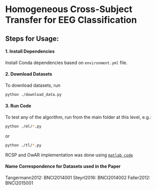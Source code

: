 # Homogeneous Cross-Subject Transfer for EEG Classification

## Steps for Usage:

#### 1. Install Dependencies

Install Conda dependencies based on  `environment.yml` file.

#### 2. Download Datasets

To download datasets, run   
```sh 
python ./download_data.py
```   

#### 3. Run Code

To test any of the algorithm, run from the main folder at this level, e.g.:
```sh 
python ./ml/*.py
```
or 
```sh 
python ./tl/*.py
```   

RCSP and OwAR implementation was done using [`matlab code`](https://github.com/drwuHUST/TLBCI)

#### Name Correspondence for Datasets used in the Paper
Tangermann2012: BNCI2014001
Steyrl2016: BNCI2014002
Faller2012: BNCI2015001